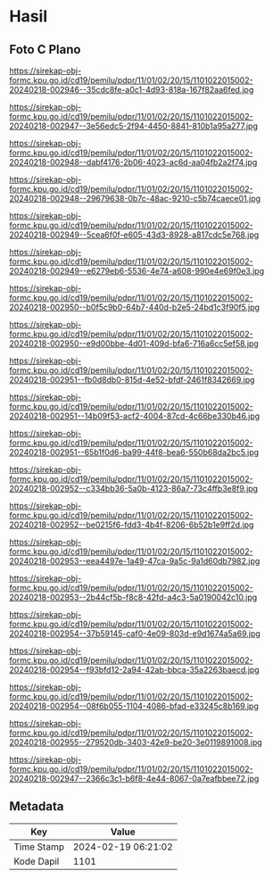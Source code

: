 # Hasil

## Foto C Plano

https://sirekap-obj-formc.kpu.go.id/cd19/pemilu/pdpr/11/01/02/20/15/1101022015002-20240218-002946--35cdc8fe-a0c1-4d93-818a-167f82aa6fed.jpg

https://sirekap-obj-formc.kpu.go.id/cd19/pemilu/pdpr/11/01/02/20/15/1101022015002-20240218-002947--3e56edc5-2f94-4450-8841-810b1a95a277.jpg

https://sirekap-obj-formc.kpu.go.id/cd19/pemilu/pdpr/11/01/02/20/15/1101022015002-20240218-002948--dabf4176-2b06-4023-ac6d-aa04fb2a2f74.jpg

https://sirekap-obj-formc.kpu.go.id/cd19/pemilu/pdpr/11/01/02/20/15/1101022015002-20240218-002948--29679638-0b7c-48ac-9210-c5b74caece01.jpg

https://sirekap-obj-formc.kpu.go.id/cd19/pemilu/pdpr/11/01/02/20/15/1101022015002-20240218-002949--5cea6f0f-e605-43d3-8928-a817cdc5e768.jpg

https://sirekap-obj-formc.kpu.go.id/cd19/pemilu/pdpr/11/01/02/20/15/1101022015002-20240218-002949--e6279eb6-5536-4e74-a608-990e4e69f0e3.jpg

https://sirekap-obj-formc.kpu.go.id/cd19/pemilu/pdpr/11/01/02/20/15/1101022015002-20240218-002950--b0f5c9b0-64b7-440d-b2e5-24bd1c3f90f5.jpg

https://sirekap-obj-formc.kpu.go.id/cd19/pemilu/pdpr/11/01/02/20/15/1101022015002-20240218-002950--e9d00bbe-4d01-409d-bfa6-716a6cc5ef58.jpg

https://sirekap-obj-formc.kpu.go.id/cd19/pemilu/pdpr/11/01/02/20/15/1101022015002-20240218-002951--fb0d8db0-815d-4e52-bfdf-2461f8342669.jpg

https://sirekap-obj-formc.kpu.go.id/cd19/pemilu/pdpr/11/01/02/20/15/1101022015002-20240218-002951--14b09f53-acf2-4004-87cd-4c66be330b46.jpg

https://sirekap-obj-formc.kpu.go.id/cd19/pemilu/pdpr/11/01/02/20/15/1101022015002-20240218-002951--65b1f0d6-ba99-44f8-bea6-550b68da2bc5.jpg

https://sirekap-obj-formc.kpu.go.id/cd19/pemilu/pdpr/11/01/02/20/15/1101022015002-20240218-002952--c334bb36-5a0b-4123-86a7-73c4ffb3e8f9.jpg

https://sirekap-obj-formc.kpu.go.id/cd19/pemilu/pdpr/11/01/02/20/15/1101022015002-20240218-002952--be0215f6-fdd3-4b4f-8206-6b52b1e9ff2d.jpg

https://sirekap-obj-formc.kpu.go.id/cd19/pemilu/pdpr/11/01/02/20/15/1101022015002-20240218-002953--eea4497e-1a49-47ca-9a5c-9a1d60db7982.jpg

https://sirekap-obj-formc.kpu.go.id/cd19/pemilu/pdpr/11/01/02/20/15/1101022015002-20240218-002953--2b44cf5b-f8c8-42fd-a4c3-5a0190042c10.jpg

https://sirekap-obj-formc.kpu.go.id/cd19/pemilu/pdpr/11/01/02/20/15/1101022015002-20240218-002954--37b59145-caf0-4e09-803d-e9d1674a5a69.jpg

https://sirekap-obj-formc.kpu.go.id/cd19/pemilu/pdpr/11/01/02/20/15/1101022015002-20240218-002954--f93bfd12-2a94-42ab-bbca-35a2263baecd.jpg

https://sirekap-obj-formc.kpu.go.id/cd19/pemilu/pdpr/11/01/02/20/15/1101022015002-20240218-002954--08f6b055-1104-4086-bfad-e33245c8b169.jpg

https://sirekap-obj-formc.kpu.go.id/cd19/pemilu/pdpr/11/01/02/20/15/1101022015002-20240218-002955--279520db-3403-42e9-be20-3e0119891008.jpg

https://sirekap-obj-formc.kpu.go.id/cd19/pemilu/pdpr/11/01/02/20/15/1101022015002-20240218-002947--2366c3c1-b6f8-4e44-8067-0a7eafbbee72.jpg


## Metadata

| Key        | Value               |
| ---------- | ------------------- |
| Time Stamp | 2024-02-19 06:21:02 |
| Kode Dapil | 1101                |



